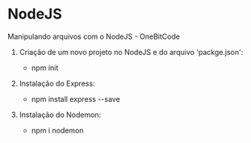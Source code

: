 # NodeJS

Manipulando arquivos com o NodeJS - OneBitCode

1. Criação de um novo projeto no NodeJS e do arquivo 'packge.json':
   - npm init

2. Instalação do Express:
   - npm install express --save

3. Instalação do Nodemon:
   - npm i nodemon
